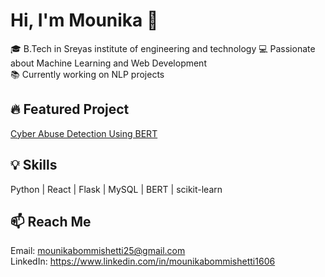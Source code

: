 # Hi, I'm Mounika 👋

🎓 B.Tech in Sreyas institute of engineering and technology 
💻 Passionate about Machine Learning and Web Development  
📚 Currently working on NLP projects

## 🔥 Featured Project
[Cyber Abuse Detection Using BERT](https://github.com/mounika1606/Cyber-Abuse-Recognition-System-Using-BERT)

## 💡 Skills
Python | React | Flask | MySQL | BERT | scikit-learn

## 📫 Reach Me
Email: mounikabommishetti25@gmail.com  
LinkedIn: https://www.linkedin.com/in/mounikabommishetti1606